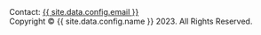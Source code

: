 <!-- ======= Footer ======= -->
<footer class="footer">
    <div class="container d-flex justify-items-center justify-content-between">
        <div class="contact" id="contact">
            Contact: <a href="mailto:{{ site.data.config.email }}">{{ site.data.config.email }}</a>
        </div>
    <!-- </div>
    <div class="container d-flex justify-content-center"> -->
        <div class="copyright">
            Copyright &copy; {{ site.data.config.name }} 2023. All Rights Reserved.
        </div>
        <!-- <div class="imprint">
            <a href="{{ site.url }}/imprint">Imprint & Data Privacy</a>
        </div> -->
    </div>
</footer>
    <!-- End Footer -->
    <!-- Add JS files here if required -->
    </body>
</html>
